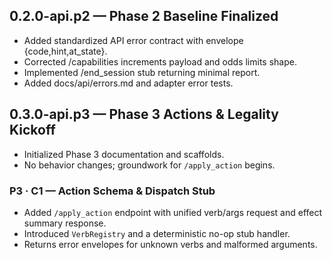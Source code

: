 ## 0.2.0-api.p2 — Phase 2 Baseline Finalized
- Added standardized API error contract with envelope {code,hint,at_state}.
- Corrected /capabilities increments payload and odds limits shape.
- Implemented /end_session stub returning minimal report.
- Added docs/api/errors.md and adapter error tests.

## 0.3.0-api.p3 — Phase 3 Actions & Legality Kickoff
- Initialized Phase 3 documentation and scaffolds.
- No behavior changes; groundwork for `/apply_action` begins.

### P3 · C1 — Action Schema & Dispatch Stub
- Added `/apply_action` endpoint with unified verb/args request and effect summary response.
- Introduced `VerbRegistry` and a deterministic no-op stub handler.
- Returns error envelopes for unknown verbs and malformed arguments.
